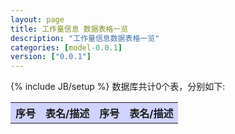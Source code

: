 ```yaml
---
layout: page
title: 工作量信息 数据表格一览
description: "工作量信息数据表格一览"
categories: [model-0.0.1]
version: ["0.0.1"]
---
```

{% include JB/setup %}
数据库共计0个表，分别如下:

<table class="table table-bordered table-striped table-condensed">
  <tr>
    <th style="background-color:#D0D3FF">序号</th>
    <th style="background-color:#D0D3FF">表名/描述</th>
    <th style="background-color:#D0D3FF">序号</th>
    <th style="background-color:#D0D3FF">表名/描述</th>
  </tr>
</table>
